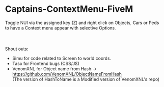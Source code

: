 # Captains-ContextMenu-FiveM
Toggle NUI via the assigned key (Z) and right click on Objects, Cars or Peds to have a Context menu appear with selective Options.
<br/>
<br/>
<br/>
<br/>
Shout outs:
- Simu for code related to Screen to world coords.
- Taso for Frontend bugs (CSS/JS)
- VenomXNL for Object name from Hash -> https://github.com/VenomXNL/ObjectNameFromHash <br/>
(The version of HashToName is a Modified version of VenomXNL's repo)
